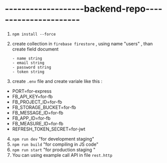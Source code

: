 # -------------------backend-repo----------------------

1.  `npm install --force`

2.  create collection in `firebase firestore` , using name "users" , than
    create field document

        - name string
        - email string
        - password string
        - token string

3.  create `.env` file and create variale like this :

- PORT=for-express
- FB_API_KEY=for-fb
- FB_PROJECT_ID=for-fb
- FB_STORAGE_BUCKET=for-fb
- FB_MESSAGE_ID=for-fb
- FB_APP_ID=for-fb
- FB_MEASURE_ID=for-fb
- REFRESH_TOKEN_SECRET=for-jwt

4. `npm run dev` "for development staging"
5. `npm run build` "for compiling in JS code"
6. `npm run start` "for production staging "
7. You can using example call API in file `rest.http`
